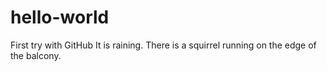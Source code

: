 # hello-world
First try with GitHub
It is raining. There is a squirrel running on the edge of the balcony.
